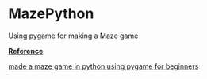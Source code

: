 # MazePython
Using pygame for making a Maze game 

<u> **Reference** </u>

<a href="https://www.youtube.com/watch?v=XkSFveHx18g" target = "_blank" rel="noopener noreferrer" >made a maze game in python using pygame for beginners</a>